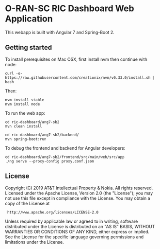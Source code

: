 # O-RAN-SC RIC Dashboard Web Application

This webapp is built with Angular 7 and Spring-Boot 2.

## Getting started

To install prerequisites on Mac OSX, first install nvm then continue with node:

	curl -o- https://raw.githubusercontent.com/creationix/nvm/v0.33.0/install.sh | bash

Then:

	nvm install stable
	nvm install node

To run the web app:

    cd ric-dashboard/ang7-sb2
    mvn clean install

    cd ric-dashboard/ang7-sb2/backend/
    mvn spring-boot:run

To debug the frontend and backend for Angular developers:

    cd ric-dashboard/ang7-sb2/frontend/src/main/web/src/app
    ./ng serve --proxy-config proxy.conf.json

## License

Copyright (C) 2019 AT&T Intellectual Property & Nokia. All rights reserved.
Licensed under the Apache License, Version 2.0 (the "License");
you may not use this file except in compliance with the License.
You may obtain a copy of the License at

     http://www.apache.org/licenses/LICENSE-2.0

Unless required by applicable law or agreed to in writing, software
distributed under the License is distributed on an "AS IS" BASIS,
WITHOUT WARRANTIES OR CONDITIONS OF ANY KIND, either express or implied.
See the License for the specific language governing permissions and
limitations under the License.
